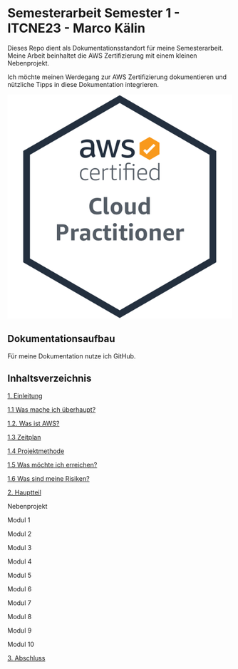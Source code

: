 # Semesterarbeit Semester 1 - ITCNE23 - Marco Kälin
Dieses Repo dient als Dokumentationsstandort für meine Semesterarbeit.
Meine Arbeit beinhaltet die AWS Zertifizierung mit einem kleinen Nebenprojekt.

Ich möchte meinen Werdegang zur AWS Zertifizierung dokumentieren und nützliche Tipps in diese Dokumentation integrieren.

![AWS Cloud Practitioner](Ressourcen/Bilder/AWS_Bilder/aws-certified-cloud-practitioner.png)

## Dokumentationsaufbau
Für meine Dokumentation nutze ich GitHub.

## Inhaltsverzeichnis

[1. Einleitung](./Einleitung/README.md)

[1.1 Was mache ich überhaupt?](./Einleitung/projektidee.md)

[1.2. Was ist AWS?](./Einleitung/was_ist_aws.md)

[1.3 Zeitplan](./Einleitung/zeitplan.md)

[1.4 Projektmethode](./Einleitung/projektmethode.md)

[1.5 Was möchte ich erreichen?](./Einleitung/ziele.md)

[1.6 Was sind meine Risiken?](./Einleitung/risiken.md)

[2. Hauptteil](./Hauptteil/README.md)

Nebenprojekt

Modul 1

Modul 2

Modul 3

Modul 4

Modul 5

Modul 6

Modul 7

Modul 8

Modul 9

Modul 10

[3. Abschluss](./Schlussteil/README.md)



